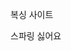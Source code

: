 복싱 사이트 
<!-- Section 2. GUI로 add. commit, push 하기 -->

<!-- 밑의 코드는 
     Section 2. conflict 실습 수업 (충돌을 위함) -->
스파링 싫어요